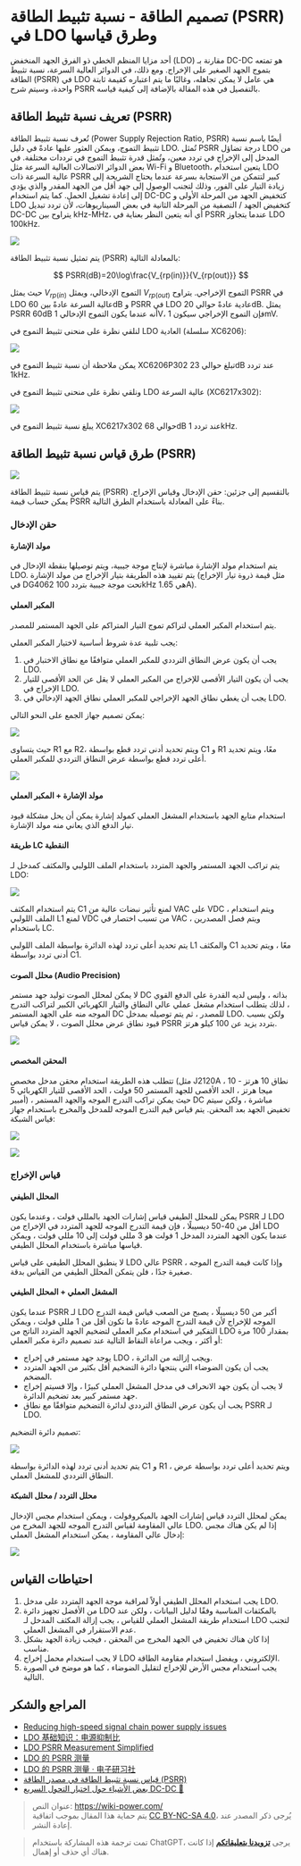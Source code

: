 # تصميم الطاقة - نسبة تثبيط الطاقة (PSRR) في LDO وطرق قياسها

أحد مزايا المنظم الخطي ذو الفرق الجهد المنخفض (LDO) مقارنة بـ DC-DC هو تمتعه بتموج الجهد الصغير على الإخراج. ومع ذلك، في الدوائر العالية السرعة، نسبة تثبيط الطاقة (PSRR) في LDO هي عامل لا يمكن تجاهله، وغالبًا ما يتم اعتباره كقيمة ثابتة واحدة، وسيتم شرح PSRR بالتفصيل في هذه المقالة بالإضافة إلى كيفية قياسه.

## تعريف نسبة تثبيط الطاقة (PSRR)

تُعرف نسبة تثبيط الطاقة (Power Supply Rejection Ratio, PSRR) أيضًا باسم نسبة تثبيط التموج، ويمكن العثور عليها عادةً في دليل LDO. تُمثل PSRR درجة تضاؤل LDO من المدخل إلى الإخراج في تردد معين، وتُمثل قدرة تثبيط التموج في ترددات مختلفة. في بعض الدوائر الاتصالات العالية السرعة مثل Wi-Fi و Bluetooth، يتعين استخدام LDO عالية السرعة ذات PSRR كبير لتتمكن من الاستجابة بسرعة عندما يحتاج الشريحة إلى زيادة التيار على الفور، وذلك لتجنب الوصول إلى جهد أقل من الجهد المقدر والذي يؤدي إلى إعادة تشغيل الحمل. كما يتم استخدام DC-DC كتخفيض الجهد من المرحلة الأولى و LDO كتخفيض الجهد / التصفية من المرحلة الثانية في بعض السيناريوهات، لأن تردد تبديل DC-DC يتراوح بين kHz-MHz، أي أنه يتعين النظر بعناية في PSRR عندما يتجاوز LDO 100kHz.

![](https://wiki-media-1253965369.cos.ap-guangzhou.myqcloud.com/img/20220516174303.png)

يتم تمثيل نسبة تثبيط الطاقة (PSRR) بالمعادلة التالية:

$$
PSRR(dB)=20\log\frac{V_{rp(in)}}{V_{rp(out)}}
$$

حيث يمثل $V_{rp(in)}$ التموج الإدخالي، ويمثل $V_{rp(out)}$ التموج الإخراجي. يتراوح PSRR في LDO عالية السرعة عادةً بين 60dB و PSRR في LDO عادية عادةً حوالي 20dB. يمثل PSRR 60dB أنه عندما يكون التموج الإدخالي 1V، فإن التموج الإخراجي سيكون 1mV.

لنلقي نظرة على منحنى تثبيط التموج في LDO العادية (سلسلة XC6206):

![](https://wiki-media-1253965369.cos.ap-guangzhou.myqcloud.com/img/20220421142140.png)

يمكن ملاحظة أن نسبة تثبيط التموج في XC6206P302 تبلغ حوالي 23dB عند تردد 1kHz.

ونلقي نظرة على منحنى تثبيط التموج في LDO عالية السرعة (XC6217x302):

![](https://wiki-media-1253965369.cos.ap-guangzhou.myqcloud.com/img/20220421141923.png)

يبلغ نسبة تثبيط التموج في XC6217x302 حوالي 68dB عند تردد 1kHz.

## طرق قياس نسبة تثبيط الطاقة (PSRR)

![](https://wiki-media-1253965369.cos.ap-guangzhou.myqcloud.com/img/20220424104353.png)

يتم قياس نسبة تثبيط الطاقة (PSRR) بالتقسيم إلى جزئين: حقن الإدخال وقياس الإخراج. يمكن حساب قيمة PSRR بناءً على المعادلة باستخدام الطرق التالية.

### حقن الإدخال

#### مولد الإشارة

يتم استخدام مولد الإشارة مباشرة لإنتاج موجة جيبية، ويتم توصيلها بنقطة الإدخال في LDO. يتم تقييد هذه الطريقة بتيار الإخراج من مولد الإشارة (مثل قيمة ذروة تيار الإخراج في DG4062 تحت موجة جيبية بتردد 100kHz هي 1.65A).

#### المكبر العملي

يتم استخدام المكبر العملي لتراكم تموج التيار المتراكم على الجهد المستمر للمصدر.

يجب تلبية عدة شروط أساسية لاختيار المكبر العملي:

1. يجب أن يكون عرض النطاق الترددي للمكبر العملي متوافقًا مع نطاق الاختبار في LDO.
2. يجب أن يكون التيار الأقصى للإخراج من المكبر العملي لا يقل عن الحد الأقصى للتيار الإخراج في LDO.
3. يجب أن يغطي نطاق الجهد الإخراجي للمكبر العملي نطاق الجهد الإدخالي في LDO.

يمكن تصميم جهاز الجمع على النحو التالي:

![](https://wiki-media-1253965369.cos.ap-guangzhou.myqcloud.com/img/20220424101211.png)

حيث يتساوى R1 مع R2، ويتم تحديد أدنى تردد قطع بواسطة C1 و R1 معًا، ويتم تحديد أعلى تردد قطع بواسطة عرض النطاق الترددي للمكبر العملي.

![](https://wiki-media-1253965369.cos.ap-guangzhou.myqcloud.com/img/20220424104709.png)

#### مولد الإشارة + المكبر العملي

استخدام متابع الجهد باستخدام المشغل العملي كمولد إشارة يمكن أن يحل مشكلة قيود تيار الدفع الذي يعاني منه مولد الإشارة.

#### طريقة LC النقطية

يتم تراكب الجهد المستمر والجهد المتردد باستخدام الملف اللولبي والمكثف كمدخل لـ LDO:

![](https://wiki-media-1253965369.cos.ap-guangzhou.myqcloud.com/img/20220424102617.png)

يتم استخدام المكثف C1 لمنع تأثير نبضات عالية من VAC على VDC ، ويتم استخدام الملف اللولبي L1 لمنع VDC من تسبب اختصار في VAC ، ويتم فصل المصدرين باستخدام LC.

يتم تحديد أعلى تردد لهذه الدائرة بواسطة الملف اللولبي L1 والمكثف C1 معًا ، ويتم تحديد أدنى تردد بواسطة C1.

#### محلل الصوت (Audio Precision)

لا يمكن لمحلل الصوت توليد جهد مستمر DC بذاته ، وليس لديه القدرة على الدفع القوي ، لذلك يتطلب استخدام مشغل عملي عالي النطاق والتيار الكهربائي الكبير لتراكب التدرج الموجه منه على الجهد المستمر DC للمصدر ، ثم يتم توصيله بمدخل LDO. ولكن بسبب قيود نطاق عرض محلل الصوت ، لا يمكن قياس PSRR بتردد يزيد عن 100 كيلو هرتز.

![](https://wiki-media-1253965369.cos.ap-guangzhou.myqcloud.com/img/20220424095319.png)

#### المحقن المخصص

تتطلب هذه الطريقة استخدام محقن مدخل مخصص (مثل J2120A ، نطاق 10 هرتز - 10 ميجا هرتز ، الحد الأقصى للجهد المستمر 50 فولت ، الحد الأقصى للتيار الكهربائي 5 أمبير) ، حيث يمكن تراكب التدرج الموجه والجهد المستمر DC مباشرة ، ولكن سيتم تخفيض الجهد بعد المحقن. يتم قياس قيم التدرج الموجه للمدخل والمخرج باستخدام جهاز قياس الشبكة:

![](https://wiki-media-1253965369.cos.ap-guangzhou.myqcloud.com/img/20220421145125.png)

![](https://wiki-media-1253965369.cos.ap-guangzhou.myqcloud.com/img/20220424095347.png)

### قياس الإخراج

#### المحلل الطيفي

يمكن للمحلل الطيفي قياس إشارات الجهد بالمللي فولت ، وعندما يكون PSRR لـ LDO أقل من 40-50 ديسيبلًا ، فإن قيمة التدرج الموجه للجهد المتردد في الإخراج من LDO عندما يكون الجهد المتردد المدخل 1 فولت هو 3 مللي فولت إلى 10 مللي فولت ، ويمكن قياسها مباشرة باستخدام المحلل الطيفي.

لا ينطبق المحلل الطيفي على قياس LDO عالي PSRR ، وإذا كانت قيمة التدرج الموجه صغيرة جدًا ، فلن يتمكن المحلل الطيفي من القياس بدقة.

#### المشغل العملي + المحلل الطيفي

عندما يكون PSRR لـ LDO أكبر من 50 ديسيبلًا ، يصبح من الصعب قياس قيمة التدرج الموجه للإخراج لأن قيمة التدرج الموجه عادةً ما تكون أقل من 1 مللي فولت ، ويمكن التفكير في استخدام مكبر العملي لتضخيم الجهد المتردد الناتج من LDO بمقدار 100 مرة أو أكثر ، ويجب مراعاة النقاط التالية عند تصميم دائرة مكبر العملي:

- يوجد جهد مستمر في إخراج LDO ، ويجب إزالته من الدائرة.
- يجب أن يكون الضوضاء التي ينتجها دائرة التضخيم أقل بكثير من الجهد المتردد المضخم.
- لا يجب أن يكون جهد الانحراف في مدخل المشغل العملي كبيرًا ، وإلا فسيتم إخراج جهد مستمر كبير بعد تضخيم الدائرة.
- يجب أن يكون عرض النطاق الترددي لدائرة التضخيم متوافقًا مع نطاق PSRR لـ LDO.

تصميم دائرة التضخيم:

![](https://wiki-media-1253965369.cos.ap-guangzhou.myqcloud.com/img/20220424103037.png)

يتم تحديد أدنى تردد لهذه الدائرة بواسطة C1 و R1 ، ويتم تحديد أعلى تردد بواسطة عرض النطاق الترددي للمشغل العملي.

#### محلل التردد / محلل الشبكة

يمكن لمحلل التردد قياس إشارات الجهد بالميكروفولت ، ويمكن استخدام مجس الإدخال عالي المقاومة لقياس التدرج الموجه للجهد المخرج من LDO. إذا لم يكن هناك مجس إدخال عالي المقاومة ، يمكن استخدام المشغل العملي:

![](https://wiki-media-1253965369.cos.ap-guangzhou.myqcloud.com/img/20220424103409.png)

## احتياطات القياس

1. يجب استخدام المحلل الطيفي أولاً لمراقبة موجة الجهد المتردد على مدخل LDO.
2. من الأفضل تجهيز دائرة LDO بالمكثفات المناسبة وفقًا لدليل البيانات ، ولكن عند استخدام طريقة المشغل العملي للقياس ، يجب إزالة المكثف المدخل لـ LDO لتجنب عدم الاستقرار في المشغل العملي.
3. إذا كان هناك تخفيض في الجهد المخرج من المحقن ، فيجب زيادة الجهد بشكل مناسب.
4. لا يجب استخدام محمل إخراج LDO الإلكتروني ، ويفضل استخدام مقاومة الطاقة.
5. يجب استخدام مجس الأرض للإخراج لتقليل الضوضاء ، كما هو موضح في الصورة التالية.

## المراجع والشكر

- [Reducing high-speed signal chain power supply issues](https://e2e.ti.com/blogs_/b/powerhouse/posts/reducing-high-speed-signal-chain-power-supply-issues)
- [LDO 基础知识：电源抑制比](https://e2echina.ti.com/blogs_/b/analogwire/posts/ldo)
- [LDO PSRR Measurement Simplified](https://www.ti.com/lit/an/slaa414a/slaa414a.pdf?ts=1650484764171&ref_url=https%253A%252F%252Fwww.google.com%252F)
- [LDO 的 PSRR 测量](http://www.3peakic.com.cn/Public/Uploads/files/LDO%E7%9A%84PSRR%E6%B5%8B%E9%87%8F.pdf)
- [LDO 的 PSRR 测量 · 电子研习社](https://zhuanlan.zhihu.com/p/35112931)
- [قياس نسبة تثبيط الطاقة في مصدر الطاقة (PSRR)](https://www.rohde-schwarz.com.cn/applications/-psrr-application-card_56279-601516.html)
- [بعض الأشياء حول اختبار التحول السريع DC-DC 🚧](http://www.oliverkung.top/%e5%85%b3%e4%ba%8edc-dc%e7%9e%ac%e6%80%a5%e6%b5%8b%e8%af%95%e7%9a%84%e4%b8%80%e4%ba%9b%e4%b8%9c%e8%a5%bf/)

> عنوان النص: <https://wiki-power.com/>  
> يتم حماية هذا المقال بموجب اتفاقية [CC BY-NC-SA 4.0](https://creativecommons.org/licenses/by/4.0/deed.zh)، يُرجى ذكر المصدر عند إعادة النشر.

> تمت ترجمة هذه المشاركة باستخدام ChatGPT، يرجى [**تزويدنا بتعليقاتكم**](https://github.com/linyuxuanlin/Wiki_MkDocs/issues/new) إذا كانت هناك أي حذف أو إهمال.